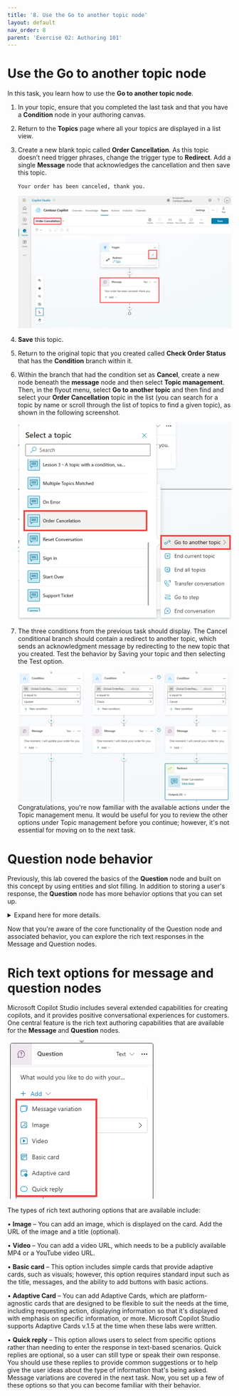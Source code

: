 ```yaml
---
title: '8. Use the Go to another topic node'
layout: default
nav_order: 8
parent: 'Exercise 02: Authoring 101'
---
```


# Use the Go to another topic node

In this task, you learn how to use the **Go to another topic node**.

1.	In your topic, ensure that you completed the last task and that you have a **Condition** node in your authoring canvas.

1.	Return to the **Topics** page where all your topics are displayed in a list view. 

1. 	Create a new blank topic called **Order Cancellation**. As this topic doesn’t need trigger phrases, change the trigger type to **Redirect**. Add a single **Message** node that acknowledges the cancellation and then save this topic.

	```plaintext
 	Your order has been canceled, thank you.
 	```

 	![A screenshot of a computer Description automatically generated](../../media/673f2a2837ec8a2ea7f345b846777fb4.png "A screenshot of a computer Description automatically generated")

1.	**Save** this topic.

1.	Return to the original topic that you created called **Check Order Status** that has the **Condition** branch within it. 

1.	Within the branch that had the condition set as **Cancel**, create a new node beneath the **message** node and then select **Topic management**. Then, in the flyout menu, select **Go to another topic** and then find and select your **Order Cancellation** topic in the list (you can search for a topic by name or scroll through the list of topics to find a given topic), as shown in the following screenshot.

 	![A screenshot of a computer Description automatically generated](../../media/93b5013d7c1505223a2afe79d251cf78.png "A screenshot of a computer Description automatically generated")

1.	The three conditions from the previous task should display. The Cancel conditional branch should contain a redirect to another topic, which sends an acknowledgment message by redirecting to the new topic that you created. Test the behavior by Saving your topic and then selecting the Test option.


 	![A screenshot of a computer Description automatically generated](../../media/730f43d5f651c90e08f5d0a4f3e7be13.png "A screenshot of a computer Description automatically generated")
 	Congratulations, you're now familiar with the available actions under the Topic management menu. It would be useful for you to review the other options under Topic management before you continue; however, it's not essential for moving on to the next task.



# Question node behavior

Previously, this lab covered the basics of the **Question** node and built on this concept by using entities and slot filling. In addition to storing a user's response, the **Question** node has more behavior options that you can set up. 

 <details markdown="block">
	<summary>Expand here for more details.</summary>

	 
   One option is the ability to skip the asking of a question if the variable that it's linked to already contains a value. You observed this process in action in a previous task where the question was skipped when the copilot was asked to check an order. The question was skipped because, by using entities and slot filling, you allowed Microsoft Copilot Studio to retrieve data from the sentence that the user asked and then store the data within the variable. After the **Question** node was reached by Microsoft Copilot Studio, it already contained data, so the question didn't need to be asked again. This approach is more efficient because, when the user or customer is talking to a copilot, they won’t need to answer the same question multiple times.

1.	Within the **Check Order Status** topic, select the **Question** node. Then, select the ellipsis within the top right corner of the **Question** node to extend the menu, as shown in the following screenshot, and then choose **Properties** from the menu.

 	![A screenshot of a computer Description automatically generated](../../media/b76732a9ba9941c3e06b961afaedd1e9.png "A screenshot of a computer Description automatically generated")

1.	Select **Question behavior** from the **Question properties** panel that appears.

	![A screenshot of a question Description automatically generated](../../media/4c3d19951172aefd1f1d00c343dde1a9.png "A screenshot of a question Description automatically generated")


	The **Question** node has several configurable options so that you're able to better identify what the user's response is to the question that you're asking. This component is important when you're developing conversational applications. Because regardless of the type of AI that's behind the scenes managing the natural language responses, a user might provide unexpected or unidentifiable answers. The ability to handle the copilot's behavior in those circumstances help you provide an improved customer experience. This scenario also happens in real life, when you ask a question to another person, and they don't understand the question. For the best experience and conversation, it's important to rephrase or act differently than to repeat the same question that wasn't originally understood.

	The following question behavior controls are available for you to choose from in the Question behavior property window:

  	 • **Skip behavior/Skip question** – A copilot author can skip the question if the variable already has a value. The variable in the question could have a value that was set somewhere else in the topic, in another topic, or through slot filling and by using entities. This behavior allows the copilot author to skip the question, or if the variable has a value, to ask the question anyway. Other available options include using Power Fx to create a condition, and if that condition is true, to skip the question.

  	 • **Reprompt/How many reprompts** – You can set up the behavior to repeat the question a specific number of times, and you can select from the dropdown menu to **not repeat**, **repeat once**, or **repeat up to two times**. Similar to the skip question option, you can also use Power Fx to set the condition for this behavior to occur. You can modify the **Retry prompt** option, which only occurs if you have retries selected to repeat the question. By selecting the **Retry prompt** option, you can add a different message to reword the question, and you can add message validations to make the question sound more natural and be more helpful to the customer or user.

  	 • **Additional entity validation/Condition** – This behavior is important if you have specific conditions to validate if an entity is valid to be slot filled and is dependent on the entity type. You can also use the same prompt behavior to change the prompt, if the conditions aren't met, to encourage the user to provide a different input.

  	 • **No valid entity found/Action if no entity found** – If no entity is found, rather than skip the question, you can specify the behavior, such as leave the variable empty, set the variable to something specific or dynamic (by using Power Fx), or call the escalate system topic.

 	  • **Interruptions** – You can indicate whether a customer should be able to switch to a different topic than the current topic that the **Question** node is in. This option is useful if a customer is likely to answer a question with another question and you want to continue the conversation without needing to handle all exceptions within a single question node.

![A screenshot of a survey Description automatically generated](../../media/178b198efaae7e92d1c29f20956e8935.png "A screenshot of a survey Description automatically generated")


   </details>

Now that you're aware of the core functionality of the Question node and associated behavior, you can explore the rich text responses in the Message and Question nodes.


# Rich text options for message and question nodes

Microsoft Copilot Studio includes several extended capabilities for creating copilots, and it provides positive conversational experiences for customers. One central feature is the rich text authoring capabilities that are available for the **Message** and **Question** nodes.

![A screenshot of a chat Description automatically generated](../../media/50ee614b3f36f13295102d4568ba2756.png "A screenshot of a chat Description automatically generated")

The types of rich text authoring options that are available include:

•	**Image** – You can add an image, which is displayed on the card. Add the URL of the image and a title (optional).

•	**Video** – You can add a video URL, which needs to be a publicly available MP4 or a YouTube video URL.

•	**Basic card** – This option includes simple cards that provide adaptive cards, such as visuals; however, this option requires standard input such as the title, messages, and the ability to add buttons with basic actions.

•	**Adaptive Card** – You can add Adaptive Cards, which are platform-agnostic cards that are designed to be flexible to suit the needs at the time, including requesting action, displaying information so that it's displayed with emphasis on specific information, or more. Microsoft Copilot Studio supports Adaptive Cards v.1.5 at the time when these labs were written.

•	**Quick reply** – This option allows users to select from specific options rather than needing to enter the response in text-based scenarios. Quick replies are optional, so a user can still type or speak their own response. You should use these replies to provide common suggestions or to help give the user ideas about the type of information that's being asked.
 	Message variations are covered in the next task. Now, you set up a few of these options so that you can become familiar with their behavior.

